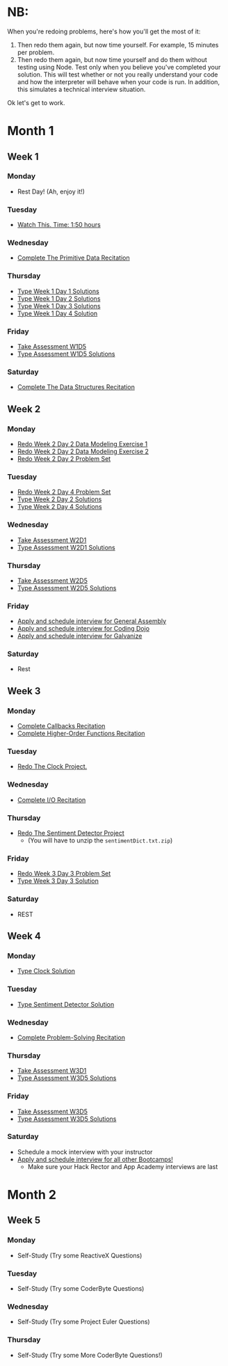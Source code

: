 # NB:
When you're redoing problems, here's how you'll get the most of it:

1. Then redo them again, but now time yourself. For example, 15 minutes per problem.
2. Then redo them again, but now time yourself and do them without testing using Node. Test only when you believe you've completed your solution. This will test whether or not you really understand your code and how the interpreter will behave when your code is run. In addition, this simulates a technical interview situation.

Ok let's get to work.

# Month 1

## Week 1

### Monday
  * Rest Day! (Ah, enjoy it!)

### Tuesday
  * [Watch This. Time: 1:50 hours](https://www.youtube.com/watch?v=v2ifWcnQs6M)

### Wednesday
  * [Complete The Primitive Data Recitation](../../recitations)

### Thursday
  * [Type Week 1 Day 1 Solutions](../../solutions/w1/d1/solution.js)
  * [Type Week 1 Day 2 Solutions](../../solutions/w1/d2/solution.js)
  * [Type Week 1 Day 3 Solutions](../../solutions/w1/d3/solution.js)
  * [Type Week 1 Day 4 Solution](../../solutions/w1/d4/cookieMonster)

### Friday
  * [Take Assessment W1D5](https://github.com/appacademy/Bootcamp-Prep-Assessments)
  * [Type Assessment W1D5 Solutions](https://github.com/appacademy/Bootcamp-Prep-Assessments)

### Saturday
  * [Complete The Data Structures Recitation](../../recitations)

## Week 2

### Monday
  * [Redo Week 2 Day 2 Data Modeling Exercise 1](../../w2/d2/data_model1.js)
  * [Redo Week 2 Day 2 Data Modeling Exercise 2](../../w2/d2/data_model2.js)
  * [Redo Week 2 Day 2 Problem Set](../../w2/d2/problem_set.md)

### Tuesday
  * [Redo Week 2 Day 4 Problem Set](../../w2/d4/problem_set.md)
  * [Type Week 2 Day 2 Solutions](../../solutions/w2/d2/solution.js)
  * [Type Week 2 Day 4 Solutions](../../solutions/w2/d4/solution.js)

### Wednesday
  * [Take Assessment W2D1](https://github.com/appacademy/Bootcamp-Prep-Assessments)
  * [Type Assessment W2D1 Solutions](https://github.com/appacademy/Bootcamp-Prep-Assessments)

### Thursday
  * [Take Assessment W2D5](https://github.com/appacademy/Bootcamp-Prep-Assessments)
  * [Type Assessment W2D5 Solutions](https://github.com/appacademy/Bootcamp-Prep-Assessments)

### Friday
  * [Apply and schedule interview for General Assembly](../../other/whats_next.md)
  * [Apply and schedule interview for Coding Dojo](../../other/whats_next.md)
  * [Apply and schedule interview for Galvanize](../../other/whats_next.md)

### Saturday
  * Rest

## Week 3

### Monday
  * [Complete Callbacks Recitation](../../recitations)
  * [Complete Higher-Order Functions Recitation](../../recitations)

### Tuesday
  * [Redo The Clock Project.](../../w3/d2/clock.md)

### Wednesday
  * [Complete I/O Recitation](../../recitations)

### Thursday
  * [Redo The Sentiment Detector Project](../../w3/d2/sentiment_detector)
    - (You will have to unzip the `sentimentDict.txt.zip`)

### Friday
  * [Redo Week 3 Day 3 Problem Set](../../w3/d3/problem_set.md)
  * [Type Week 3 Day 3 Solution](../../solutions/w3/d3/solution.js)

### Saturday
  * REST

## Week 4

### Monday
  * [Type Clock Solution](../../solutions/w3/d4/clock.js)

### Tuesday
  * [Type Sentiment Detector Solution](../../w3/d4/sentiment.js)

### Wednesday
  * [Complete Problem-Solving Recitation](../../recitations)

### Thursday
  * [Take Assessment W3D1](https://github.com/appacademy/Bootcamp-Prep-Assessments)
  * [Type Assessment W3D5 Solutions](https://github.com/appacademy/Bootcamp-Prep-Assessments)

### Friday
  * [Take Assessment W3D5](https://github.com/appacademy/Bootcamp-Prep-Assessments)
  * [Type Assessment W3D5 Solutions](https://github.com/appacademy/Bootcamp-Prep-Assessments)

### Saturday
  * Schedule a mock interview with your instructor
  * [Apply and schedule interview for all other Bootcamps!](../../other/whats_next.md)
    - Make sure your Hack Rector and App Academy interviews are last

# Month 2

## Week 5

### Monday
  * Self-Study (Try some ReactiveX Questions)

### Tuesday
  * Self-Study (Try some CoderByte Questions)

### Wednesday
  * Self-Study (Try some Project Euler Questions)

### Thursday
  * Self-Study (Try some More CoderByte Questions!)

